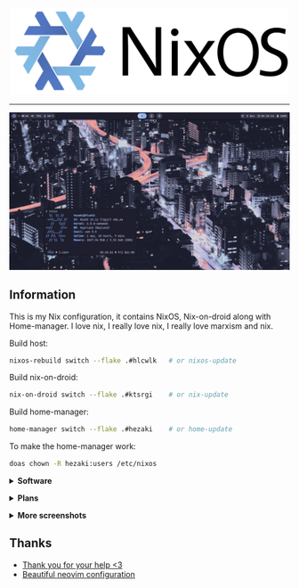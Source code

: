 <p align="center">
  <img src="https://raw.githubusercontent.com/NixOS/nixos-artwork/e3a74d1c40086393f2b1b9f218497da2db0ff3ae/logo/nixos.svg" width="500px" alt="NixOS logo"/>
</p>

---

![Screenshot](1.png)

## Information
This is my Nix configuration, it contains NixOS, Nix-on-droid along with Home-manager. I love nix, I really love nix, I really love marxism and nix.

Build host:
```bash
nixos-rebuild switch --flake .#hlcwlk   # or nixos-update
```

Build nix-on-droid:
```bash
nix-on-droid switch --flake .#ktsrgi    # or nix-update
```

Build home-manager:
```bash 
home-manager switch --flake .#hezaki    # or home-update
```

To make the home-manager work:
```bash 
doas chown -R hezaki:users /etc/nixos  
``` 

<details>
  <summary><b>Software</b></summary>
<br>

- **Wayland compositor** - [Hyprland](https://hyprland.org/)
- **Bar** - [Waybar](https://github.com/Alexays/Waybar)
- **Browser** - [Firefox](https://www.mozilla.org/)
- **Terminal** - [Foot](https://codeberg.org/dnkl/foot)
- **Editor** - [Neovim](https://neovim.io/)
- **Shell** - [Zsh](https://www.zsh.org/)
- **Notifications** - [Dunst](https://github.com/dunst-project/dunst)
- **Launcher** - [Rofi](https://github.com/lbonn/rofi)
- **Wallpaper** - `home/hezaki/themes/images/`

<br></details>

<details>
  <summary><b>Plans</b></summary>
<br>

- [ ] Make extended readme
- [ ] Create a script to run the config

</br></details>

<details>
  <summary><b>More screenshots</b></summary>
<br>

* Neovim 
![Screenshot](nvim.png)
* Telescope.nvim
![Screenshot](telescopeNvim.png)
* Rofi
![Screenshot](rofi.png)
* Firefox
![Screenshot](firefox.png)
* Plugin [hycov](https://github.com/DreamMaoMao/hycov)
![Screenshot](hycov.png)
* Scrcpy
![Screenshot](scrcpy.png)

</br></details>
## Thanks 
- [Thank you for your help <3](https://codeberg.org/ghosty)
- [Beautiful neovim configuration](https://github.com/Manas140/Conscious/tree/main)
